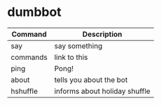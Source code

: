 # dumbbot
| Command | Description |
| --- | --- |
| say | say something |
| commands | link to this | 
| ping | Pong! |
| about | tells you about the bot |
| hshuffle | informs about holiday shuffle |
